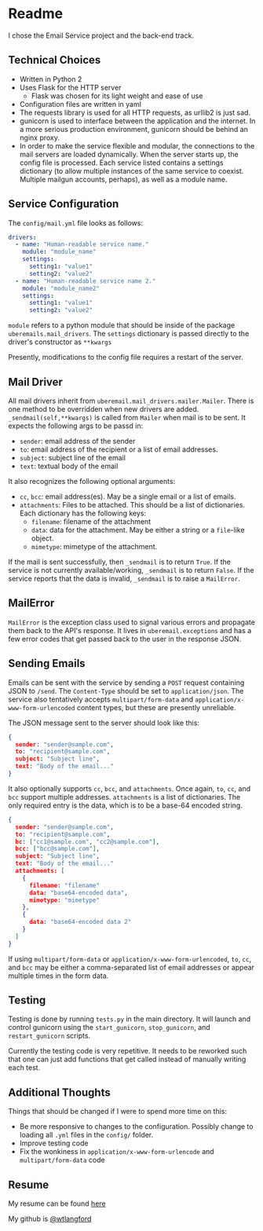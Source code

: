 Readme
======

I chose the Email Service project and the back-end track.

Technical Choices
----
- Written in Python 2
- Uses Flask for the HTTP server
  - Flask was chosen for its light weight and ease of use
- Configuration files are written in yaml
- The requests library is used for all HTTP requests, as urllib2 is just sad.
- gunicorn is used to interface between the application and the internet. In a more serious production environment, gunicorn should be behind an nginx proxy.
- In order to make the service flexible and modular, the connections to the mail servers are loaded dynamically.  When the server starts up, the config file is processed.  Each service listed contains a settings dictionary (to allow multiple instances of the same service to coexist.  Multiple mailgun accounts, perhaps), as well as a module name.


Service Configuration
---------------------
The `config/mail.yml` file looks as follows:

```yaml
drivers:
  - name: "Human-readable service name."
    module: "module_name"
    settings:
      setting1: "value1"
      setting2: "value2"
  - name: "Human-readable service name 2."
    module: "module_name2"
    settings:
      setting1: "value1"
      setting2: "value2"
```
`module` refers to a python module that should be inside of the package `uberemails.mail_drivers`.  The `settings` dictionary is passed directly to the driver's constructor as `**kwargs`

Presently, modifications to the config file requires a restart of the server.


Mail Driver
-----------
All mail drivers inherit from `uberemail.mail_drivers.mailer.Mailer`.
There is one method to be overridden when new drivers are added.
`_sendmail(self,**kwargs)` is called from `Mailer` when mail is to be sent.
It expects the following args to be passd in:
- `sender`: email address of the sender
- `to`: email address of the recipient or a list of email addresses.
- `subject`: subject line of the email
- `text`: textual body of the email

It also recognizes the following optional arguments:
- `cc`, `bcc`: email address(es). May be a single email or a list of emails.
- `attachments`: Files to be attached.  This should be a list of dictionaries.  Each dictionary has the following keys:
  - `filename`: filename of the attachment
  - `data`: data for the attachment.  May be either a string or a `file`-like object.
  - `mimetype`: mimetype of the attachment.

If the mail is sent successfully, then `_sendmail` is to return `True`.  If the service is not currently available/working, `_sendmail` is to return `False`.  If the service reports that the data is invalid, `_sendmail` is to raise a `MailError`.


MailError
---------
`MailError` is the exception class used to signal various errors and propagate them back to the API's response.  It lives in `uberemail.exceptions` and has a few error codes that get passed back to the user in the response JSON.


Sending Emails
--------------
Emails can be sent with the service by sending a `POST` request containing JSON to `/send`.  The `Content-Type` should be set to `application/json`.  The service also tentatively accepts `multipart/form-data` and `application/x-www-form-urlencoded` content types, but these are presently unreliable.

The JSON message sent to the server should look like this:
```json
{
  sender: "sender@sample.com",
  to: "recipient@sample.com",
  subject: "Subject line",
  text: "Body of the email..."
}
```
It also optionally supports `cc`, `bcc`, and `attachments`.
Once again, `to`, `cc`, and `bcc` support multiple addresses.
`attachments` is a list of dictionaries.  The only required entry is the data, which is to be a base-64 encoded string.
```json
{
  sender: "sender@sample.com",
  to: "recipient@sample.com",
  bc: ["cc1@sample.com", "cc2@sample.com"],
  bcc: ["bcc@sample.com"],
  subject: "Subject line",
  text: "Body of the email..."
  attachments: [
    {
      filename: "filename"
      data: "base64-encoded data",
      mimetype: "mimetype"
    },
    {
      data: "base64-encoded data 2"
    }
  ]
}
```

If using `multipart/form-data` or `application/x-www-form-urlencoded`, `to`, `cc`, and `bcc` may be either a comma-separated list of email addresses or appear multiple times in the form data.


Testing
-------

Testing is done by running `tests.py` in the main directory.  It will launch and control gunicorn using the `start_gunicorn`, `stop_gunicorn`, and `restart_gunicorn` scripts.

Currently the testing code is very repetitive.  It needs to be reworked such that one can just add functions that get called instead of manually writing each test.


Additional Thoughts
-------------------
Things that should be changed if I were to spend more time on this:
 - Be more responsive to changes to the configuration.  Possibly change to loading all `.yml` files in the `config/` folder.
 - Improve testing code
 - Fix the wonkiness in `application/x-www-form-urlencode` and `multipart/form-data` code


Resume
------
My resume can be found [here](http://wlangford.net/resume.pdf)

My github is [@wtlangford](http://github.com/wtlangford)













